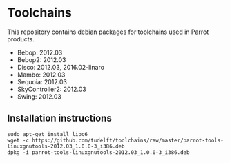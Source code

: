 # Toolchains
This repository contains debian packages for toolchains used in Parrot products.

* Bebop: 2012.03
* Bebop2: 2012.03
* Disco: 2012.03, 2016.02-linaro
* Mambo: 2012.03
* Sequoia: 2012.03
* SkyController2: 2012.03
* Swing: 2012.03

## Installation instructions
```
sudo apt-get install libc6
wget -c https://github.com/tudelft/toolchains/raw/master/parrot-tools-linuxgnutools-2012.03_1.0.0-3_i386.deb
dpkg -i parrot-tools-linuxgnutools-2012.03_1.0.0-3_i386.deb
```

